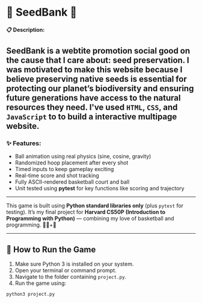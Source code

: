 # 🌱 SeedBank 🌱


#### 📋 Description:

**SeedBank** is a webtite promotion social good on the cause that I care about: seed preservation. I was motivated to make this website because I believe preserving 
native seeds is essential for protecting our planet’s biodiversity and ensuring future generations have access to the natural resources they need. 
I've used `HTML`, `CSS`, and `JavaScript` to to build a interactive multipage website.
---

### ✨ Features:

-  Ball animation using real physics (sine, cosine, gravity)
-  Randomized hoop placement after every shot
-  Timed inputs to keep gameplay exciting
-  Real-time score and shot tracking
-  Fully ASCII-rendered basketball court and ball
-  Unit tested using **pytest** for key functions like scoring and trajectory

---

This game is built using **Python standard libraries only** (plus `pytest` for testing). It’s my final project for **Harvard CS50P (Introduction to Programming with Python)** — combining my love of basketball and programming. 👩‍💻+🏀

---

## 🚀 How to Run the Game

1. Make sure Python 3 is installed on your system.
2. Open your terminal or command prompt.
3. Navigate to the folder containing `project.py`.
4. Run the game using:

```bash
python3 project.py
